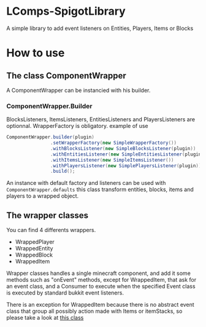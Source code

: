 # LComps-SpigotLibrary
A simple library to add event listeners on Entities, Players, Items or Blocks

# How to use
## The class ComponentWrapper
A ComponentWrapper can be instancied with his builder.
### ComponentWrapper.Builder
BlocksListeners, ItemsListeners, EntitiesListeners and PlayersListeners are optionnal.
WrapperFactory is obligatory.
example of use 

```scala
ComponentWrapper.builder(plugin)
                .setWrapperFactory(new SimpleWrapperFactory())
                .withBlocksListener(new SimpleBlocksListener(plugin))
                .withEntitiesListener(new SimpleEntitiesListener(plugin))
                .withItemsListener(new SimpleItemsListener())
                .withPlayersListener(new SimplePlayersListener(plugin))
                .build();
```

An instance with default factory and listeners can be used with `ComponentWrapper.defaults`
this class transform entities, blocks, items and players to a wrapped object.

## The wrapper classes
You can find 4 differents wrappers. 
   * WrappedPlayer
   * WrappedEntity
   * WrappedBlock
   * WrappedItem

Wrapper classes handles a single minecraft component, and add it some methods such as "onEvent" methods, except for WrappedItem, that ask for an event class, and a Consumer<T exte ds Event> to execute when the specified Event class is executed by standard bukkit event listeners.

There is an exception for WrappedItem because there is no abstract event class that group all possibly action made with Items or itemStacks, so please take a look at [this class](https://github.com/Override-6/LComps-SpigotLibrary/blob/master/src/fr/override/mc/lcomp/wrappers/WrappedItem.java)
